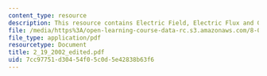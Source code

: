 ```yaml
---
content_type: resource
description: This resource contains Electric Field, Electric Flux and Gauss Law.
file: /media/https%3A/open-learning-course-data-rc.s3.amazonaws.com/8-02x-physics-ii-electricity-magnetism-with-an-experimental-focus-spring-2005/7cc97751d30454f05c0d5e42838b63f6_2_19_2002_edited.pdf
file_type: application/pdf
resourcetype: Document
title: 2_19_2002_edited.pdf
uid: 7cc97751-d304-54f0-5c0d-5e42838b63f6
---
```

